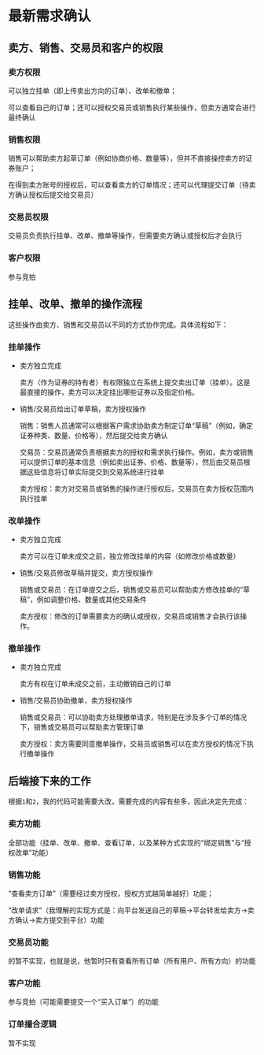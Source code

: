 # 最新需求确认

## 卖方、销售、交易员和客户的权限

### 卖方权限

可以独立挂单（即上传卖出方向的订单）、改单和撤单；

可以查看自己的订单；还可以授权交易员或销售执行某些操作，但卖方通常会进行最终确认

### 销售权限

销售可以帮助卖方起草订单（例如协商价格、数量等），但并不直接操控卖方的证券账户；

在得到卖方账号的授权后，可以查看卖方的订单情况；还可以代理提交订单（待卖方确认授权后提交给交易员）

### 交易员权限

交易员负责执行挂单、改单、撤单等操作，但需要卖方确认或授权后才会执行

### 客户权限

参与竞拍

## 挂单、改单、撤单的操作流程

这些操作由卖方、销售和交易员以不同的方式协作完成。具体流程如下：

### 挂单操作

- 卖方独立完成

    卖方（作为证券的持有者）有权限独立在系统上提交卖出订单（挂单）。这是最直接的操作，卖方可以决定挂出哪些证券以及指定价格。

- 销售/交易员给出订单草稿，卖方授权操作

    销售：销售人员通常可以根据客户需求协助卖方制定订单“草稿”（例如，确定证券种类、数量、价格等），然后提交给卖方确认

    交易员：交易员通常负责根据卖方的授权和需求执行操作。例如，卖方或销售可以提供订单的基本信息（例如卖出证券、价格、数量等），然后由交易员根据这些信息将订单实际提交到交易系统进行挂单

    卖方授权：卖方对交易员或销售的操作进行授权后，交易员在卖方授权范围内执行挂单

### 改单操作

- 卖方独立完成

    卖方可以在订单未成交之前，独立修改挂单的内容（如修改价格或数量）

- 销售/交易员修改草稿并提交，卖方授权操作

    销售或交易员：在订单提交之后，销售或交易员可以帮助卖方修改挂单的“草稿”，例如调整价格、数量或其他交易条件

    卖方授权：修改的订单需要卖方的确认或授权，交易员或销售才会执行该操作。

### 撤单操作

- 卖方独立完成

    卖方有权在订单未成交之前，主动撤销自己的订单

- 销售/交易员协助撤单，卖方授权操作

    销售或交易员：可以协助卖方处理撤单请求，特别是在涉及多个订单的情况下，销售或交易员可以帮助卖方管理订单

    卖方授权：卖方需要同意撤单操作，交易员或销售可以在卖方授权的情况下执行撤单操作

## 后端接下来的工作

根据`1`和`2`，我的代码可能需要大改，需要完成的内容有些多，因此决定先完成：

### 卖方功能

全部功能（挂单、改单、撤单、查看订单，以及某种方式实现的“绑定销售”与“授权改单”功能）

### 销售功能

“查看卖方订单”（需要经过卖方授权，授权方式越简单越好）功能；

“改单请求”（我理解的实现方式是：向平台发送自己的草稿->平台转发给卖方->卖方确认->卖方提交到平台）功能

### 交易员功能

的暂不实现，也就是说，他暂时只有查看所有订单（所有用户、所有方向）的功能

### 客户功能

参与竞拍（可能需要提交一个“买入订单”）的功能

### 订单撮合逻辑

暂不实现
